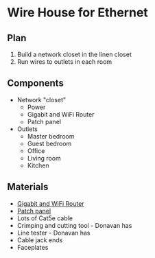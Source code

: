 # Wire House for Ethernet

## Plan

1. Build a network closet in the linen closet
1. Run wires to outlets in each room

## Components

* Network "closet"
    * Power
    * Gigabit and WiFi Router
    * Patch panel
* Outlets
    * Master bedroom
    * Guest bedroom
    * Office
    * Living room
    * Kitchen

## Materials

* [Gigabit and WiFi Router](http://www.amazon.com/NETGEAR-Nighthawk-AC1900-Gigabit-Router/dp/B00F0DD0I6)
* [Patch panel](http://www.amazon.com/Cable-Matters%C2%AE-Rackmount-Wallmount-48-Port/dp/B0072K1P8C/)
* Lots of Cat5e cable
* Crimping and cutting tool - Donavan has
* Line tester - Donavan has
* Cable jack ends
* Faceplates
